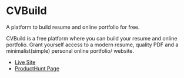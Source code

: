 # CVBuild
A platform to build resume and online portfolio for free.

CVBuild is a free platform where you can build your resume and online portfolio. Grant yourself access to a modern resume, quality PDF and a minimalist(simple) personal online portfolio/ website.

- [Live Site](https://cv-build.onrender.com/)
- [ProductHunt Page](https://www.producthunt.com/posts/cvbuild)
